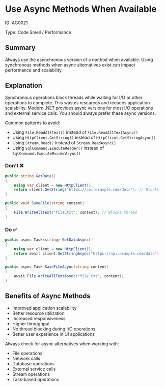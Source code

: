 ﻿# Use Async Methods When Available

ID: AG0021

Type: Code Smell / Performance

## Summary

Always use the asynchronous version of a method when available. Using synchronous methods when async alternatives exist can impact performance and scalability.

## Explanation

Synchronous operations block threads while waiting for I/O or other operations to complete. This wastes resources and reduces application scalability. Modern .NET provides async versions for most I/O operations and external service calls. You should always prefer these async versions.

Common patterns to avoid:

- Using `File.ReadAllText()` instead of `File.ReadAllTextAsync()`
- Using `HttpClient.GetString()` instead of `HttpClient.GetStringAsync()`
- Using `Stream.Read()` instead of `Stream.ReadAsync()`
- Using `SqlCommand.ExecuteReader()` instead of `SqlCommand.ExecuteReaderAsync()`

### Don't ❌

```csharp
public string GetData()
{
    using var client = new HttpClient();
    return client.GetString("https://api.example.com/data"); // Blocks thread
}

public void SaveFile(string content)
{
    File.WriteAllText("file.txt", content); // Blocks thread
}
```

### Do ✅

```csharp
public async Task<string> GetDataAsync()
{
    using var client = new HttpClient();
    return await client.GetStringAsync("https://api.example.com/data");
}

public async Task SaveFileAsync(string content)
{
    await File.WriteAllTextAsync("file.txt", content);
}
```

## Benefits of Async Methods

- Improved application scalability
- Better resource utilization
- Increased responsiveness
- Higher throughput
- No thread blocking during I/O operations
- Better user experience in UI applications

Always check for async alternatives when working with:

- File operations
- Network calls
- Database operations
- External service calls
- Stream operations
- Task-based operations